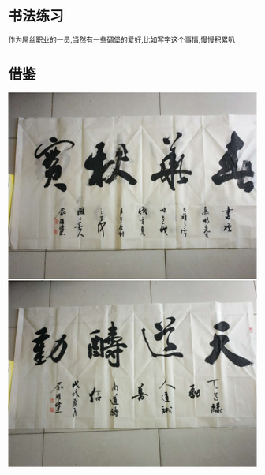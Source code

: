 # 书法练习
作为屌丝职业的一员,当然有一些碉堡的爱好,比如写字这个事情,慢慢积累叭
# 借鉴
![书法1](./WechatIMG6.jpeg)
![书法1](./WechatIMG7.jpeg)

